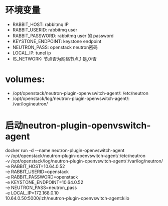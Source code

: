 # 环境变量
- RABBIT_HOST: rabbitmq IP
- RABBIT_USERID: rabbitmq user
- RABBIT_PASSWORD: rabbitmq user 的 password
- KEYSTONE_ENDPOINT: keystone endpoint
- NEUTRON_PASS: openstack neutron密码
- LOCAL_IP: tunel ip
- IS_NETWORK: 节点否为网络节点,1:是,0:否

# volumes:
- /opt/openstack/neutron-plugin-openvswitch-agent/: /etc/neutron
- /opt/openstack/log/neutron-plugin-openvswitch-agent/: /var/log/neutron/

# 启动neutron-plugin-openvswitch-agent
docker run -d --name neutron-plugin-openvswitch-agent \
    -v /opt/openstack/neutron-plugin-openvswitch-agent/:/etc/neutron \
    -v /opt/openstack/log/neutron-plugin-openvswitch-agent/:/var/log/neutron/ \
    -e RABBIT_HOST=10.64.0.52 \
    -e RABBIT_USERID=openstack \
    -e RABBIT_PASSWORD=openstack \
    -e KEYSTONE_ENDPOINT=10.64.0.52 \
    -e NEUTRON_PASS=neutron_pass \
    -e LOCAL_IP=172.168.0.10 \
    10.64.0.50:5000/lzh/neutron-plugin-openvswitch-agent:kilo